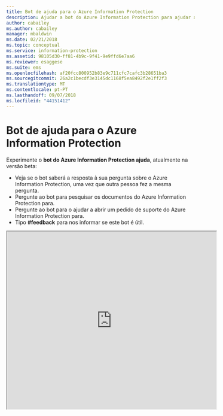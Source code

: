 ```yaml
---
title: Bot de ajuda para o Azure Information Protection
description: Ajudar a bot do Azure Information Protection para ajudar a responder às suas perguntas, pesquise os documentos ou abrir um pedido de suporte se precisar de suporte técnico.
author: cabailey
ms.author: cabailey
manager: mbaldwin
ms.date: 02/21/2018
ms.topic: conceptual
ms.service: information-protection
ms.assetid: 98105d30-ff81-4b9c-9f41-9e9ffd6e7aa6
ms.reviewer: esaggese
ms.suite: ems
ms.openlocfilehash: af20fcc800952b83e9c711cfc7cafc3b28651ba3
ms.sourcegitcommit: 26a2c1becdf3e3145dc1168f5ea8492f2e1ff2f3
ms.translationtype: MT
ms.contentlocale: pt-PT
ms.lasthandoff: 09/07/2018
ms.locfileid: "44151412"
---
```

# <a name="help-bot-for-azure-information-protection"></a>Bot de ajuda para o Azure Information Protection

Experimente o **bot do Azure Information Protection ajuda**, atualmente na versão beta:

- Veja se o bot saberá a resposta à sua pergunta sobre o Azure Information Protection, uma vez que outra pessoa fez a mesma pergunta.
- Pergunte ao bot para pesquisar os documentos do Azure Information Protection para.
- Pergunte ao bot para o ajudar a abrir um pedido de suporte do Azure Information Protection para.
- Tipo **#feedback** para nos informar se este bot é útil.


<iframe width="560" height="475" src="https://webchat.botframework.com/embed/AIPformalBOT?s=SwZOTnCyj6w.cwA.zYE.Wdf87z08R7NHjtaev84v0nLC0urEfQJ2_5bUgvtIR9Q"></iframe>


